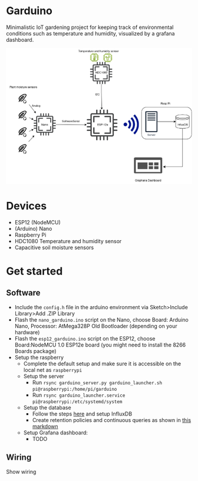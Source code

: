 # Garduino
Minimalistic IoT gardening project for keeping track of environmental conditions such as temperature and humidity, visualized by a grafana dashboard.

![Garduino Diagram](/assets/Garduino.png "Garduino Schematic")

# Devices
 - ESP12 (NodeMCU)
 - (Arduino) Nano
 - Raspberry Pi
 - HDC1080 Temperature and humidity sensor
 - Capacitive soil moisture sensors

# Get started
## Software
 - Include the `config.h` file in the arduino environment via Sketch>Include Library>Add .ZIP Library
 - Flash the `nano_garduino.ino` script on the Nano, choose Board: Arduino Nano, Processor: AtMega328P Old Bootloader (depending on your hardware)
 - Flash the `esp12_garduino.ino` script on the ESP12, choose Board:NodeMCU 1.0 ESP12e board (you might need to install the 8266 Boards package)
 - Setup the raspberry
   - Complete the default setup and make sure it is accessible on the local net as `raspberrypi`
   - Setup the server
     - Run `rsync garduino_server.py garduino_launcher.sh pi@raspberrypi:/home/pi/garduino`
     - Run `rsync garduino_launcher.service pi@raspberrypi:/etc/systemd/system`
   - Setup the database
     - Follow the steps [here](https://docs.influxdata.com/influxdb/v2/install/?t=Linux) and setup InfluxDB
     - Create retention policies and continuous queries as shown in [this markdown](InfluxDB_setup.md)
   - Setup Grafana dashboard:
     - TODO

## Wiring
Show wiring

